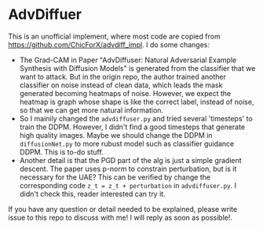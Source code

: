 # AdvDiffuer
This is an unofficial implement, where most code are copied from https://github.com/ChicForX/advdiff_impl. I do some changes:
- The Grad-CAM in Paper "AdvDiffuser: Natural Adversarial Example Synthesis with Diffusion Models" is generated from the classifier that we want to attack. But in the origin repo, the author trained another classifier on noise instead of clean data, which leads the mask generated becoming heatmaps of noise. However, we expect the heatmap is graph whose shape is like the correct label, instead of noise, so that we can get more natural information.
- So I mainily changed the `advdiffuser.py` and tried several 'timesteps' to train the DDPM. However, I didn't find a good timesteps that generate high quality images. Maybe we should change the DDPM in `diffusionNet.py` to more rubust model such as classifier guidance DDPM. This is to-do stuff.
- Another detail is that the PGD part of the alg is just a simple gradient descent. The paper uses p-norm to constrain perturbation, but is it necessary for the UAE? This can be verified by change the corresponding code `z_t = z_t + perturbation` in `advdiffuser.py`. I didn't check this, reader interested can try it.

If you have any question or detail needed to be explained, please write issue to this repo to discuss with me! I will reply as soon as possible!.
